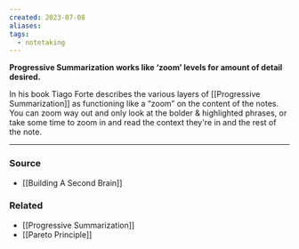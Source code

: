 ```yaml
---
created: 2023-07-08
aliases: 
tags:
  - notetaking
---
```

**Progressive Summarization works like ‘zoom’ levels for amount of detail desired.**

In his book Tiago Forte describes the various layers of [[Progressive Summarization]]  as functioning like a “zoom” on the content of the notes. You can zoom way out and only look at the bolder & highlighted phrases, or take some time to zoom in and read the context they're in and the rest of the note.

****
### Source
- [[Building A Second Brain]]

### Related
- [[Progressive Summarization]] 
- [[Pareto Principle]]